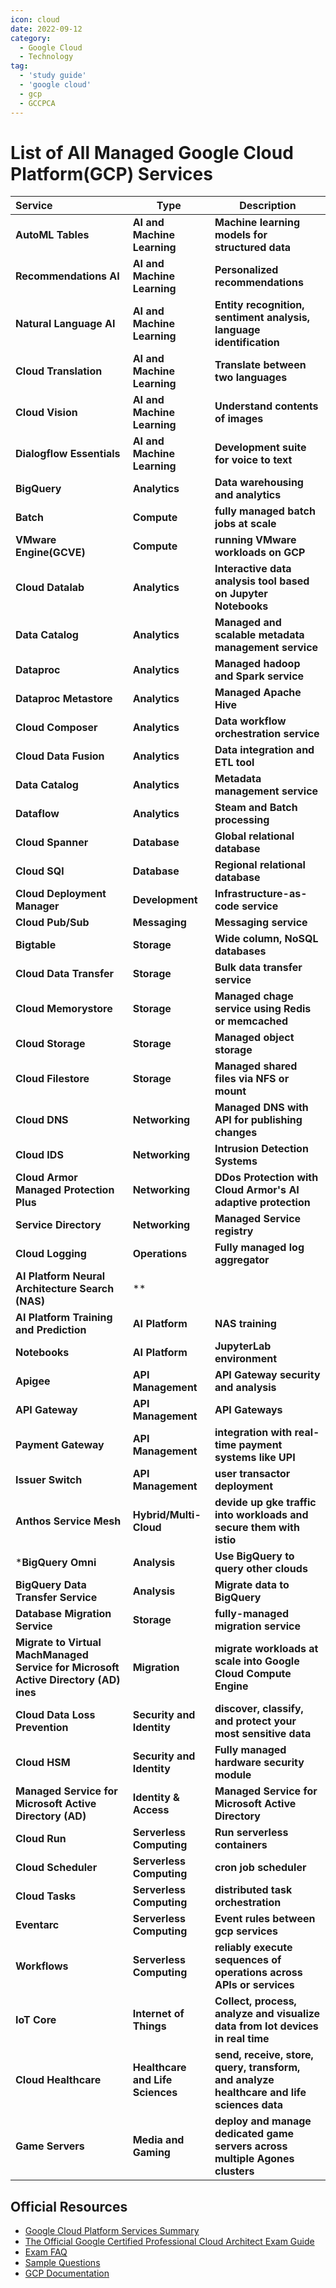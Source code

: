 ```yaml
---
icon: cloud
date: 2022-09-12
category:
  - Google Cloud
  - Technology
tag:
  - 'study guide'
  - 'google cloud'
  - gcp
  - GCCPCA
---
```


# List of All Managed Google Cloud Platform(GCP) Services

|Service|Type|Description|
|:---|---|---|
|**AutoML Tables**|**AI and Machine Learning**|**Machine learning models for structured data**|
|**Recommendations AI**|**AI and Machine Learning**|**Personalized recommendations**|
|**Natural Language AI**|**AI and Machine Learning**|**Entity recognition, sentiment analysis, language identification**|
|**Cloud Translation**|**AI and Machine Learning**|**Translate between two languages**|
|**Cloud Vision**|**AI and Machine Learning**|**Understand contents of images**|
|**Dialogflow Essentials**|**AI and Machine Learning**|**Development suite for voice to text**|
|**BigQuery**|**Analytics**|**Data warehousing and analytics**|
|**Batch**|**Compute**|**fully managed batch jobs at scale**|
|**VMware Engine(GCVE)**|**Compute**|**running VMware workloads on GCP**|
|**Cloud Datalab**|**Analytics**|**Interactive data analysis tool based on Jupyter Notebooks**|
|**Data Catalog**|**Analytics**|**Managed and scalable metadata management service**|
|**Dataproc**|**Analytics**|**Managed hadoop and Spark service**|
|**Dataproc Metastore**|**Analytics**|**Managed Apache Hive**|
|**Cloud Composer**|**Analytics**|**Data workflow orchestration service**|
|**Cloud Data Fusion**|**Analytics**|**Data integration and ETL tool**|
|**Data Catalog**|**Analytics**|**Metadata management service**|
|**Dataflow**|**Analytics**|**Steam and Batch processing**|
|**Cloud Spanner**|**Database**|**Global relational database**|
|**Cloud SQl**|**Database**|**Regional relational database**|
|**Cloud Deployment Manager**|**Development**|**Infrastructure-as-code service**|
|**Cloud Pub/Sub**|**Messaging**|**Messaging service**|
|**Bigtable**|**Storage**|**Wide column, NoSQL databases**|
|**Cloud Data Transfer**|**Storage**|**Bulk data transfer service**|
|**Cloud Memorystore**|**Storage**|**Managed chage service using Redis or memcached**|
|**Cloud Storage**|**Storage**|**Managed object storage**|
|**Cloud Filestore**|**Storage**|**Managed shared files via NFS or mount**|
|**Cloud DNS**|**Networking**|**Managed DNS with API for publishing changes**|
|**Cloud IDS**|**Networking**|**Intrusion Detection Systems**|
|**Cloud Armor Managed Protection Plus**|**Networking**|**DDos Protection with Cloud Armor's AI adaptive protection**|
|**Service Directory**|**Networking**|**Managed Service registry**|
|**Cloud Logging**|**Operations**|**Fully managed log aggregator**|
|**AI Platform Neural Architecture Search (NAS)**|**
|**AI Platform Training and Prediction**|**AI Platform**|**NAS training**|
|**Notebooks**|**AI Platform**|**JupyterLab environment**|
|**Apigee**|**API Management**|**API Gateway security and analysis**|
|**API Gateway**|**API Management**|**API Gateways**|
|**Payment Gateway**|**API Management**|**integration with real-time payment systems like UPI**|
|**Issuer Switch**|**API Management**|**user transactor deployment**|
|**Anthos Service Mesh**|**Hybrid/Multi-Cloud**|**devide up gke traffic into workloads and secure them with istio**|
|***BigQuery Omni**|**Analysis**|**Use BigQuery to query other clouds**|
|**BigQuery Data Transfer Service**|**Analysis**|**Migrate data to BigQuery**|
|**Database Migration Service**|**Storage**|**fully-managed migration service**|
|**Migrate to Virtual MachManaged Service for Microsoft Active Directory (AD)	ines**|**Migration**|**migrate workloads at scale into Google Cloud Compute Engine**|
|**Cloud Data Loss Prevention**|**Security and Identity**|**discover, classify, and protect your most sensitive data**|
|**Cloud HSM**|**Security and Identity**|**Fully managed hardware security module**|
|**Managed Service for Microsoft Active Directory (AD)**|**Identity & Access**|**Managed Service for Microsoft Active Directory**|
|**Cloud Run**|**Serverless Computing**|**Run serverless containers**|
|**Cloud Scheduler**|**Serverless Computing**|**cron job scheduler**|
|**Cloud Tasks**|**Serverless Computing**|**distributed task orchestration**|
|**Eventarc**|**Serverless Computing**|**Event rules between gcp services**|
|**Workflows**|**Serverless Computing**|**reliably execute sequences of operations across APIs or services**|
|**IoT Core**|**Internet of Things**|**Collect, process, analyze and visualize data from Iot devices in real time**|
|**Cloud Healthcare**|**Healthcare and Life Sciences**|**send, receive, store, query, transform, and analyze healthcare and life sciences data**|
|**Game Servers**|**Media and Gaming**|**deploy and manage dedicated game servers across multiple Agones clusters**|
## Official Resources
* [Google Cloud Platform Services Summary](https://cloud.google.com/terms/services)
* [The Official Google Certified Professional Cloud Architect Exam
  Guide](http://cloud.google.com/certification/guides/professional-cloud-architect)
* [Exam FAQ](http://cloud.google.com/certification/faqs/#0)
* [Sample Questions](http://cloud.google.com/certiications/cloud-architect)
* [GCP Documentation](http://cloud.google.com/docs)
